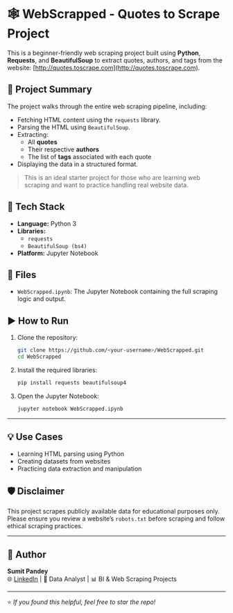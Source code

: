 # 🕸️ WebScrapped - Quotes to Scrape Project

This is a beginner-friendly web scraping project built using **Python**, **Requests**, and **BeautifulSoup** to extract quotes, authors, and tags from the website: [http://quotes.toscrape.com](http://quotes.toscrape.com).

## 📌 Project Summary

The project walks through the entire web scraping pipeline, including:
- Fetching HTML content using the `requests` library.
- Parsing the HTML using `BeautifulSoup`.
- Extracting:
  - All **quotes**
  - Their respective **authors**
  - The list of **tags** associated with each quote
- Displaying the data in a structured format.

> This is an ideal starter project for those who are learning web scraping and want to practice handling real website data.

## 🔧 Tech Stack

- **Language:** Python 3
- **Libraries:**
  - `requests`
  - `BeautifulSoup (bs4)`
- **Platform:** Jupyter Notebook

## 📂 Files

- `WebScrapped.ipynb`: The Jupyter Notebook containing the full scraping logic and output.

## ▶️ How to Run

1. Clone the repository:
    ```bash
    git clone https://github.com/<your-username>/WebScrapped.git
    cd WebScrapped
    ```

2. Install the required libraries:
    ```bash
    pip install requests beautifulsoup4
    ```

3. Open the Jupyter Notebook:
    ```bash
    jupyter notebook WebScrapped.ipynb
    ```

---

## 💡 Use Cases

- Learning HTML parsing using Python
- Creating datasets from websites
- Practicing data extraction and manipulation

## 🛡️ Disclaimer

This project scrapes publicly available data for educational purposes only. Please ensure you review a website’s `robots.txt` before scraping and follow ethical scraping practices.

---

## 🙌 Author

**Sumit Pandey**  
🌐 [LinkedIn](https://www.linkedin.com/in/skp0209/) | 🧠 Data Analyst | 📊 BI & Web Scraping Projects

---

⭐ *If you found this helpful, feel free to star the repo!*
